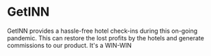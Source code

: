 # GetINN
GetINN provides a hassle-free hotel check-ins during this on-going pandemic. This can restore the lost profits by the hotels and generate commissions to our product. It's a WIN-WIN

